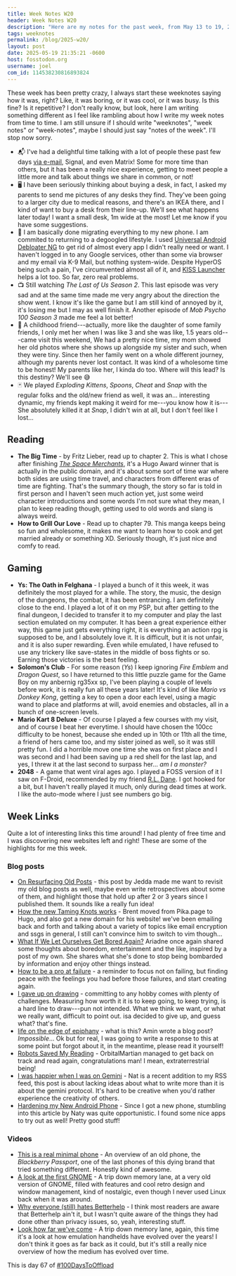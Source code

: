 ```yaml
---
title: Week Notes W20
header: Week Notes W20
description: "Here are my notes for the past week, from May 13 to 19, 2025"
tags: weeknotes
permalink: /blog/2025-w20/
layout: post
date: 2025-05-19 21:35:21 -0600
host: fosstodon.org
username: joel
com_id: 114538230816893824
---
```


These week has been pretty crazy, I always start these weeknotes saying how it was, right? Like, it was boring, or it was cool, or it was busy. Is this fine? Is it repetitive? I don't really know, but look, here I am writing something different as I feel like rambling about how I write my week notes from time to time. I am still unsure if I should write "weeknotes", "week notes" or "week-notes", maybe I should just say "notes of the week". I'll stop now sorry.

- 📬 I've had a delightful time talking with a lot of people these past few days [via e-mail](/blog/reaching-out), Signal, and even Matrix! Some for more time than others, but it has been a really nice experience, getting to meet people a little more and talk about things we share in common, or not!
- 🖥️ I have been seriously thinking about buying a desk, in fact, I asked my parents to send me pictures of any desks they find. They've been going to a larger city due to medical reasons, and there's an IKEA there, and I kind of want to buy a desk from their line-up. We'll see what happens later today! I want a small desk, 1m wide at the most! Let me know if you have some suggestions.
- 📱 I am basically done migrating everything to my new phone. I am commited to returning to a degoogled lifestyle. I used [Universal Android Debloater NG](https://github.com/Universal-Debloater-Alliance/universal-android-debloater-next-generation) to get rid of almost every app I didn't really need or want. I haven't logged in to any Google services, other than some via browser and my email via K-9 Mail, but nothing system-wide. Despite HyperOS being such a pain, I've circumvented almost all of it, and [KISS Launcher](https://kisslauncher.com) helps a lot too. So far, zero real problems.
- 📺 Still watching *The Last of Us Season 2*. This last episode was very sad and at the same time made me very angry about the direction the show went. I know it's like the game but I am still kind of annoyed by it, it's losing me but I may as well finish it. Another episode of *Mob Psycho 100 Season 3* made me feel a lot better!
- 💭 A childhood friend---actually, more like the daughter of some family friends, I only met her when I was like 3 and she was like, 1.5 years old---came visit this weekend, We had a pretty nice time, my mom showed her old photos where she shows up alongside my sister and such, when they were tiny. Since then her family went on a whole different journey, although my parents never lost contact. It was kind of a wholesome time to be honest! My parents like her, I kinda do too. Where will this lead? Is this destiny? We'll see 😅
- 🃏 We played *Exploding Kittens*, *Spoons*, *Cheat* and *Snap* with the regular folks and the old/new friend as well, it was an... interesting dynamic, my friends kept making it weird for me---you know how it is---She absolutely killed it at *Snap*, I didn't win at all, but I don't feel like I lost...

## Reading

- **The Big Time** - by Fritz Lieber, read up to chapter 2. This is what I chose after finishing [*The Space Merchants*](/blog/the-space-merchants/), it's a Hugo Award winner that is actually in the public domain, and it's about some sort of time war where both sides are using time travel, and characters from different eras of time are fighting. That's the summary though, the story so far is told in first person and I haven't seen much action yet, just some weird character introductions and some words I'm not sure what they mean, I plan to keep reading though, getting used to old words and slang is always weird.
- **How to Grill Our Love** - Read up to chapter 79. This manga keeps being so fun and wholesome, it makes me want to learn how to cook and get married already or something XD. Seriously though, it's just nice and comfy to read.

## Gaming
- **Ys: The Oath in Felghana** - I played a bunch of it this week, it was definitely the most played for a while. The story, the music, the design of the dungeons, the combat, it has been entrancing. I am definitely close to the end. I played a lot of it on my PSP, but after getting to the final dungeon, I decided to transfer it to my computer and play the last section emulated on my computer. It has been a great experience either way, this game just gets everything right, it is everything an action rpg is supposed to be, and I absolutely love it. It is difficult, but it is not unfair, and it is also super rewarding. Even while emulated, I have refused to use any trickery like save-states in the middle of boss fights or so. Earning those victories is the best feeling.
- **Solomon's Club** - For some reason (*Ys*) I keep ignoring *Fire Emblem* and *Dragon Quest*, so I have returned to this little puzzle game for the Game Boy on my anbernig rg35xx sp, I've been playing a couple of levels before work, it is really fun all these years later! It's kind of like *Mario vs Donkey Kong*, getting a key to open a door each level, using a magic wand to place and platforms at will, avoid enemies and obstacles, all in a bunch of one-screen levels.
- **Mario Kart 8 Deluxe** - Of course I played a few courses with my visit, and of course I beat her everytime. I should have chosen the 100cc difficulty to be honest, because she ended up in 10th or 11th all the time, a friend of hers came too, and my sister joined as well, so it was still pretty fun. I did a horrible move one time she was on first place and I was second and I had been saving up a red shell for the last lap, and yes, I threw it at the last second to surpass her... *am I a monster?*
- **2048** - A game that went viral ages ago. I played a FOSS version of it I saw on F-Droid, recommended by my friend [R.L. Dane](https://rldane.space). I got hooked for a bit, but I haven't really played it much, only during dead times at work. I like the auto-mode where I just see numbers go big.

## Week Links

Quite a lot of interesting links this time around! I had plenty of free time and I was discovering new websites left and right! These are some of the highlights for me this week.

### Blog posts
- [On Resurfacing Old Posts](https://notes.jeddacp.com/on-resurfacing-old-posts) - this post by Jedda made me want to revisit my old blog posts as well, maybe even write retrospectives about some of them, and highlight those that hold up after 2 or 3 years since I published them. It sounds like a really fun idea!
- [How the new Taming Knots works](https://tk-web.top/posts/2025-05-16-newsite/) - Brent moved from Pika.page to Hugo, and also got a new domain for his website! we've been emailing back and forth and talking about a variety of topics like email encryption and ssgs in general, I still can't convince him to switch to vim though...
- [What If We Let Ourselves Get Bored Again?](https://noisydeadlines.net/what-if-we-let-ourselves-get-bored-again?pk_campaign=rss-feed) Ariadne once again shared some thoughts about boredom, entertainment and the like, inspired by a post of my own. She shares what she's done to stop being bombarded by information and enjoy other things instead.
- [How to be a pro at failure](https://sylvia.studio/how-to-be-a-pro-at-failure/) - a reminder to focus not on failing, but finding peace with the feelings you had before those failures, and start creating again.
- [I gave up on drawing](http://tahimik.com/journal/i-gave-up-on-drawing) - committing to any hobby comes with plenty of challenges. Measuring how worth it it is to keep going, to keep trying, is a hard line to draw---pun not intended. What we think we want, or what we really want, difficult to point out. isa decided to give up, and guess what? that's fine.
- [life on the edge of epiphany](https://benjaminhollon.com/musings/edge-of-an-epiphany/) - what is this? Amin wrote a blog post? *Impossible*... Ok but for real, I was going to write a response to this at some point but forgot about it, in the meantime, please read it yourself!
- [Robots Saved My Reading](https://orbitalmartian.vercel.app/blog/2025/robots-saved-reading/) - OrbitalMartian managed to get back on track and read again, congratulations man! I mean, extraterrestrial being!
- [I was happier when I was on Gemini](https://www.njms.ca/posts/2025-05-16.html) -  Nat is a recent addition to my RSS feed, this post is about lacking ideas about what to write more than it is about the gemini protocol. It's hard to be creative when you'd rather experience the creativity of others.
- [Hardening my New Android Phone](https://www.burgeonlab.com/2025/hardening-my-new-android-phone) - Since I got a new phone, stumbling into this article by Naty was quite opportunistic. I found some nice apps to try out as well! Pretty good stuff!

### Videos

- [This is a real minimal phone](https://youtu.be/250LZUoxIkY) - An overview of an old phone, the *Blackberry Passport*, one of the last phones of this dying brand that tried something different. Honestly kind of awesome.
- [A look at the first GNOME](https://youtu.be/HXNAGMJu6VA?) - A trip down memory lane, at a very old version of GNOME, filled with features and cool retro design and window management, kind of nostalgic, even though I never used Linux back when it was around.
- [Why everyone (still) hates Betterhelp](https://youtu.be/4wPw9mLLwYc) - I think most readers are aware that Betterhelp ain't it, but I wasn't quite aware of the things they had done other than privacy issues, so, yeah, interesting stuff.
- [Look how far we've come](https://youtu.be/zU_jCXgqQMQ) - A trip down memory lane, again, this time it's a look at how emulation handhelds have evolved over the years! I don't think it goes as far back as it could, but it's still a really nice overview of how the medium has evolved over time.

This is day 67 of [#100DaysToOffload](https://100daystooffload.com)
